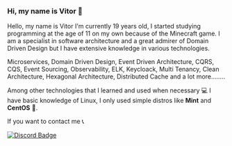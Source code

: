 ### Hi, my name is Vitor 👻

Hello, my name is Vitor
I'm currently 19 years old, I started studying programming at the age of 11 on my own because of the Minecraft game. I am a specialist in software architecture and a great admirer of Domain Driven Design but I have extensive knowledge in various technologies.

Microservices, Domain Driven Design, Event Driven Architecture, CQRS, CQS, Event Sourcing, Observability, ELK, Keycloack, Multi Tenancy, Clean Architecture, Hexagonal Architecture, Distributed Cache and a lot more........

Among other technologies that I learned and used when necessary 💻 I have basic knowledge of Linux, I only used simple distros like **Mint** and **CentOS** 🐧.

If you want to contact me 📞

[![Discord Badge](https://img.shields.io/badge/Discord-%237289DA.svg?style=for-the-badge&logo=discord&logoColor=white)](https://discord.com/users/294204654185873408)

